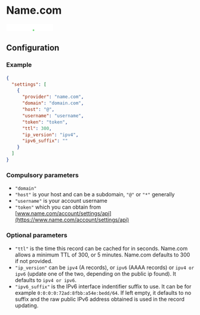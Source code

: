 # Name.com

<img src="../readme/name.svg" alt="drawing" width="25%"/>

## Configuration

### Example

```json
{
  "settings": [
    {
      "provider": "name.com",
      "domain": "domain.com",
      "host": "@",
      "username": "username",
      "token": "token",
      "ttl": 300,
      "ip_version": "ipv4",
      "ipv6_suffix": ""
    }
  ]
}
```

### Compulsory parameters

- `"domain"`
- `"host"` is your host and can be a subdomain, `"@"` or `"*"` generally
- `"username"` is your account username
- `"token"` which you can obtain from [www.name.com/account/settings/api](https://www.name.com/account/settings/api)

### Optional parameters

- `"ttl"` is the time this record can be cached for in seconds. Name.com allows a minimum TTL of 300, or 5 minutes. Name.com defaults to 300 if not provided.
- `"ip_version"` can be `ipv4` (A records), or `ipv6` (AAAA records) or `ipv4 or ipv6` (update one of the two, depending on the public ip found). It defaults to `ipv4 or ipv6`.
- `"ipv6_suffix"` is the IPv6 interface indentifier suffix to use. It can be for example `0:0:0:0:72ad:8fbb:a54e:bedd/64`. If left empty, it defaults to no suffix and the raw public IPv6 address obtained is used in the record updating.
